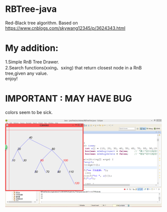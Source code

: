 # RBTree-java
Red-Black tree algorithm.
Based on https://www.cnblogs.com/skywang12345/p/3624343.html
# My addition:
1.Simple RnB Tree Drawer.   
2.Search functions(xxing、sxing) that return closest node in a RnB tree,given any value.   
enjoy!
# IMPORTANT : MAY HAVE BUG
colors seem to be sick.

![image](https://github.com/KnIfER/RBTree-java/raw/master/Screenshot.png)
